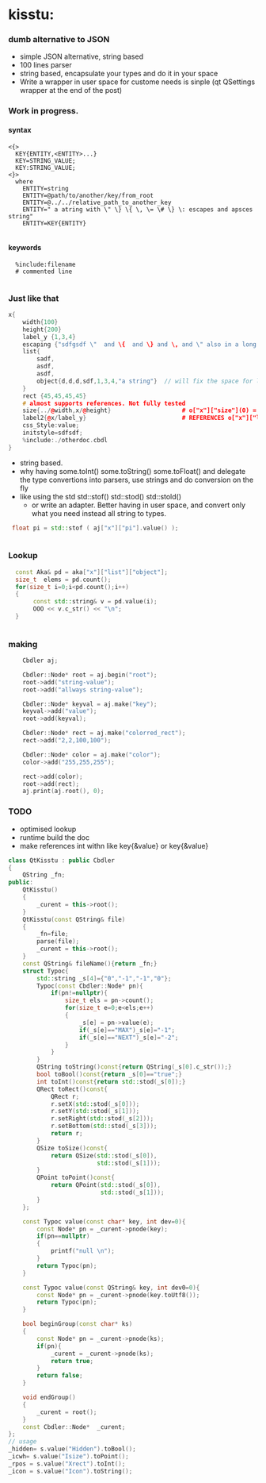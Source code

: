 # kisstu: 
### dumb  alternative to JSON 

   * simple JSON alternative, string based
   * 100 lines parser
   * string based, encapsulate your types and do it in your space
   * Write a wrapper in user space for custome needs is sinple (qt QSettings wrapper at the end of the post)


### Work in progress.

#### syntax

```
<{>
  KEY{ENTITY,<ENTITY>...}
  KEY=STRING_VALUE;
  KEY:STRING_VALUE;
<}>
  where
    ENTITY=string
    ENTITY=@path/to/another/key/from_root
    ENTITY=@../../relative_path_to_another_key
    ENTITY=" a atring with \" \} \{ \, \= \# \} \: escapes and apsces string"
    ENTITY=KEY{ENTITY}
  
```

#### keywords

```
  %include:filename
  # commented line
 
```

### Just like that


```cpp
x{
    width{100}
    height{200}
    label_y {1,3,4}
    escaping {"sdfgsdf \"  and \{  and \} and \, and \" also in a long string "}
    list{
        sadf,
        asdf,
        asdf,
        object{d,d,d,sdf,1,3,4,"a string"}  // will fix the space for long strings
    }
    rect {45,45,45,45}
    # almost supports references. Not fully tested
    size{../@width,x/@height}                    # o["x"]["size"](0) = 100 & o["x"]["size"](1) = 200
    label2{@x/label_y}                           # REFERENCES o["x"]["label2"] = {1,3,4}
    css_Style:value;
    initstyle=sdfsdf;                               
    %include:./otherdoc.cbdl
}

```
   * string based.
   * why having some.toInt()  some.toString()  some.toFloat() and delegate the type convertions into parsers, use strings and do conversion on the fly
   * like using the std  std::stof() std::stod() std::stold()
       *  or write an adapter. Better having in user space, and convert only what you need instead all string to types.

```cpp   
 float pi = std::stof ( aj["x"]["pi"].value() );
 
```
  
### Lookup
 
 ```cpp
   const Aka& pd = aka["x"]["list"]["object"];
   size_t  elems = pd.count();
   for(size_t i=0;i<pd.count();i++)
   {
        const std::string& v = pd.value(i);
        OOO << v.c_str() << "\n";
   }
   
 ```
 
### making

```cpp
    Cbdler aj;

    Cbdler::Node* root = aj.begin("root");
    root->add("string-value");
    root->add("allways string-value");

    Cbdler::Node* keyval = aj.make("key");
    keyval->add("value");
    root->add(keyval);

    Cbdler::Node* rect = aj.make("colorred_rect");
    rect->add("2,2,100,100");

    Cbdler::Node* color = aj.make("color");
    color->add("255,255,255");

    rect->add(color);
    root->add(rect);
    aj.print(aj.root(), 0);
```
   
### TODO
   * optimised lookup
   * runtime build the doc
   * make references int withn like key{&value}  or key{&value}




```cpp
class QtKisstu : public Cbdler
{
    QString _fn;
public:
    QtKisstu()
    {
        _curent = this->root();
    }
    QtKisstu(const QString& file)
    {
        _fn=file;
        parse(file);
        _curent = this->root();
    }
    const QString& fileName(){return _fn;}
    struct Typoc{
        std::string _s[4]={"0","-1","-1","0"};
        Typoc(const Cbdler::Node* pn){
            if(pn!=nullptr){
                size_t els = pn->count();
                for(size_t e=0;e<els;e++)
                {
                    _s[e] = pn->value(e);
                    if(_s[e]=="MAX")_s[e]="-1";
                    if(_s[e]=="NEXT")_s[e]="-2";
                }
            }
        }
        QString toString()const{return QString(_s[0].c_str());}
        bool toBool()const{return _s[0]=="true";}
        int toInt()const{return std::stod(_s[0]);}
        QRect toRect()const{
            QRect r;
            r.setX(std::stod(_s[0]));
            r.setY(std::stod(_s[1]));
            r.setRight(std::stod(_s[2]));
            r.setBottom(std::stod(_s[3]));
            return r;
        }
        QSize toSize()const{
            return QSize(std::stod(_s[0]),
                         std::stod(_s[1]));
        }
        QPoint toPoint()const{
            return QPoint(std::stod(_s[0]),
                          std::stod(_s[1]));
        }
    };

    const Typoc value(const char* key, int dev=0){
        const Node* pn = _curent->pnode(key);
        if(pn==nullptr)
        {
            printf("null \n");
        }
        return Typoc(pn);
    }

    const Typoc value(const QString& key, int dev0=0){
        const Node* pn = _curent->pnode(key.toUtf8());
        return Typoc(pn);
    }

    bool beginGroup(const char* ks)
    {
        const Node* pn = _curent->pnode(ks);
        if(pn){
            _curent = _curent->pnode(ks);
            return true;
        }
        return false;
    }

    void endGroup()
    {
        _curent = root();
    }
    const Cbdler::Node*  _curent;
};
// usage
_hidden= s.value("Hidden").toBool();
_icwh= s.value("Isize").toPoint();
_rpos = s.value("Xrect").toInt();
_icon = s.value("Icon").toString();



```

